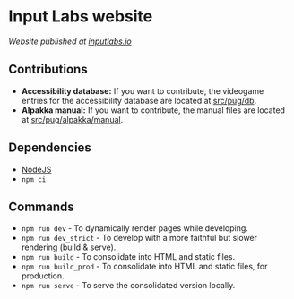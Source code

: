 # Input Labs website

*Website published at [inputlabs.io](https://inputlabs.io)*

## Contributions
- **Accessibility database:** If you want to contribute, the videogame entries for the accessibility database are located at [src/pug/db](./src/pug/db).
- **Alpakka manual:** If you want to contribute, the manual files are located at [src/pug/alpakka/manual](./src/pug/alpakka/manual).

## Dependencies

- [NodeJS](https://nodejs.org)
- `npm ci`

## Commands

- `npm run dev` - To dynamically render pages while developing.
- `npm run dev_strict` - To develop with a more faithful but slower rendering (build & serve).
- `npm run build` - To consolidate into HTML and static files.
- `npm run build_prod` - To consolidate into HTML and static files, for production.
- `npm run serve` - To serve the consolidated version locally.
